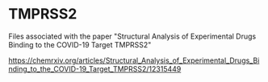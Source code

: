 # TMPRSS2
Files associated with the paper "Structural Analysis of Experimental Drugs Binding to the COVID-19 Target TMPRSS2"

https://chemrxiv.org/articles/Structural_Analysis_of_Experimental_Drugs_Binding_to_the_COVID-19_Target_TMPRSS2/12315449
